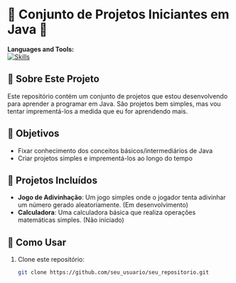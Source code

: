 # 🎉 Conjunto de Projetos Iniciantes em Java 🎉

**Languages and Tools:**  
[![Skills](https://skillicons.dev/icons?i=java,git,github)](#)

## 🌟 Sobre Este Projeto

Este repositório contém um conjunto de projetos que estou desenvolvendo para aprender a programar em Java. São projetos bem simples, mas vou tentar imprementá-los a medida que eu for aprendendo mais.

## 🚀 Objetivos

- Fixar conhecimento dos conceitos básicos/intermediários de Java
- Criar projetos simples e imprementá-los ao longo do tempo

## 📂 Projetos Incluídos

- **Jogo de Adivinhação**: Um jogo simples onde o jogador tenta adivinhar um número gerado aleatoriamente. (Em desenvolvimento)
- **Calculadora**: Uma calculadora básica que realiza operações matemáticas simples. (Não iniciado)

## 📖 Como Usar

1. Clone este repositório:
   ```bash
   git clone https://github.com/seu_usuario/seu_repositorio.git
